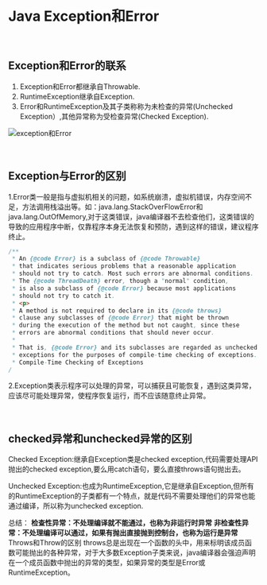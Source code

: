 # Java Exception和Error

<br>

## Exception和Error的联系

1. Exception和Error都继承自Throwable.
2. RuntimeException继承自Exception.
3. Error和RuntimeException及其子类称称为未检查的异常(Unchecked Exception）,其他异常称为受检查异常(Checked Exception). 

![exception和Error](/image/exception和Error.jpg)

<br>

## Exception与Error的区别

1.Error类一般是指与虚拟机相关的问题，如系统崩溃，虚拟机错误，内存空间不足，方法调用栈溢出等。如：java.lang.StackOverFlowError和java.lang.OutOfMemory,对于这类错误，java编译器不去检查他们，这类错误的导致的应用程序中断，仅靠程序本身无法恢复和预防，遇到这样的错误，建议程序终止。

```java
/**
 * An {@code Error} is a subclass of {@code Throwable}
 * that indicates serious problems that a reasonable application
 * should not try to catch. Most such errors are abnormal conditions.
 * The {@code ThreadDeath} error, though a "normal" condition,
 * is also a subclass of {@code Error} because most applications
 * should not try to catch it.
 * <p>
 * A method is not required to declare in its {@code throws}
 * clause any subclasses of {@code Error} that might be thrown
 * during the execution of the method but not caught, since these
 * errors are abnormal conditions that should never occur.
 *
 * That is, {@code Error} and its subclasses are regarded as unchecked
 * exceptions for the purposes of compile-time checking of exceptions.
 * Compile-Time Checking of Exceptions
/
```

2.Exception类表示程序可以处理的异常，可以捕获且可能恢复，遇到这类异常，应该尽可能处理异常，使程序恢复运行，而不应该随意终止异常。

<br>

## checked异常和unchecked异常的区别

Checked Exception:继承自Exception类是checked exception,代码需要处理API抛出的checked exception,要么用catch语句，要么直接throws语句抛出去。

 Unchecked Exception:也成为RuntimeException,它是继承自Exception,但所有的RuntimeException的子类都有一个特点，就是代码不需要处理他们的异常也能通过编译，所以称为unchecked exception.

 总结： **检查性异常：不处理编译就不能通过，也称为非运行时异常** **非检查性异常：不处理编译可以通过，如果有抛出直接抛到控制台，也称为运行是异常** Throws和Throw的区别 throws总是出现在一个函数的头中，用来标明该成员函数可能抛出的各种异常，对于大多数Exception子类来说，java编译器会强迫声明在一个成员函数中抛出的异常的类型，如果异常的类型是Error或RuntimeException。




